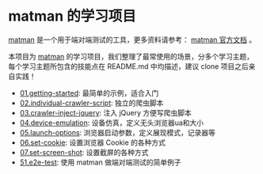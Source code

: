 # matman 的学习项目

[matman](https://github.com/matmanjs/matman) 是一个用于端对端测试的工具，更多资料请参考： [matman 官方文档](https://matmanjs.github.io/matman/) 。


本项目为 [matman](https://github.com/matmanjs/matman) 的学习项目，我们整理了最常使用的场景，分多个学习主题，每个学习主题所包含的技能点在 README.md 中均描述，建议 clone 项目之后亲自实践！

- [01.getting-started](./01.getting-started): 最简单的示例，适合入门
- [02.individual-crawler-script](./02.individual-crawler-script): 独立的爬虫脚本
- [03.crawler-inject-jquery](./03.crawler-inject-jquery): 注入 jQuery 方便写爬虫脚本
- [04.device-emulation](./04.device-emulation): 设备仿真，定义无头浏览器ua和大小
- [05.launch-options](./05.launch-options): 浏览器启动参数，定义展现模式，记录器等
- [06.set-cookie](./06.set-cookie): 设置浏览器 Cookie 的各种方式
- [07.set-screen-shot](./07.set-screen-shot): 设置截屏的各种方式
- [51.e2e-test](./51.e2e-test): 使用 matman 做端对端测试的简单例子


